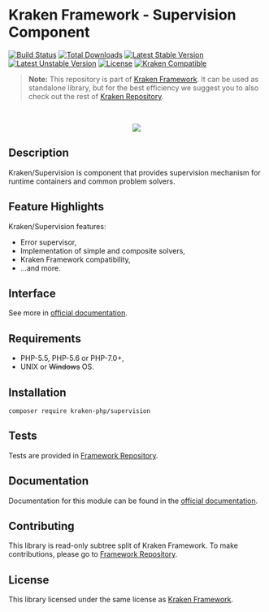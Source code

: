 # Kraken Framework - Supervision Component

[![Build Status](https://travis-ci.org/kraken-php/framework.svg)](https://travis-ci.org/kraken-php/framework)
[![Total Downloads](https://poser.pugx.org/kraken-php/supervision/downloads)](https://packagist.org/packages/kraken-php/supervision) 
[![Latest Stable Version](https://poser.pugx.org/kraken-php/supervision/v/stable)](https://packagist.org/packages/kraken-php/supervision) 
[![Latest Unstable Version](https://poser.pugx.org/kraken-php/supervision/v/unstable)](https://packagist.org/packages/kraken-php/supervision) 
[![License](https://poser.pugx.org/kraken-php/framework/license)](https://packagist.org/packages/kraken-php/framework)
[![Kraken Compatible](https://img.shields.io/badge/kraken-compatible-8002af.svg)](https://github.com/kraken-php/framework)

> **Note:** This repository is part of [Kraken Framework][3]. It can be used as standalone library, but for the best 
efficiency we suggest you to also check out the rest of [Kraken Repository][5].

<br>
<p align="center">
<img src="https://avatars2.githubusercontent.com/u/15938282?v=3&s=150" />
</p>

## Description

Kraken/Supervision is component that provides supervision mechanism for runtime containers and common problem solvers.

## Feature Highlights

Kraken/Supervision features:

* Error supervisor,
* Implementation of simple and composite solvers,
* Kraken Framework compatibility,
* ...and more.

## Interface

See more in [official documentation][2].

## Requirements

* PHP-5.5, PHP-5.6 or PHP-7.0+,
* UNIX or ~~Windows~~ OS.

## Installation

```
composer require kraken-php/supervision
```

## Tests

Tests are provided in [Framework Repository][3].

## Documentation

Documentation for this module can be found in the [official documentation][2].

## Contributing

This library is read-only subtree split of Kraken Framework. To make contributions, please go to [Framework Repository][3].

## License

This library licensed under the same license as [Kraken Framework][3].

[1]: http://kraken-php.com
[2]: http://kraken-php.com/docs/api-supervision
[3]: https://github.com/kraken-php/framework
[4]: https://github.com/kraken-php/kraken
[5]: https://github.com/kraken-php
